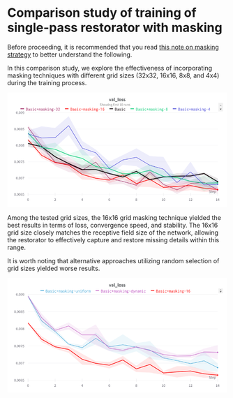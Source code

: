# Comparison study of training of single-pass restorator with masking

Before proceeding, it is recommended that you read [this note on masking strategy](masking-note.md) to better understand the following.

In this comparison study, we explore the effectiveness of incorporating masking techniques with different grid sizes (32x32, 16x16, 8x8, and 4x4) during the training process.

![Single-pass restorator with masking](img/masking-ablation-1.png)

Among the tested grid sizes, the 16x16 grid masking technique yielded the best results in terms of loss, convergence speed, and stability. The 16x16 grid size closely matches the receptive field size of the network, allowing the restorator to effectively capture and restore missing details within this range.

It is worth noting that alternative approaches utilizing random selection of grid sizes yielded worse results.

![Single-pass restorator with masking](img/masking-ablation-2.png)